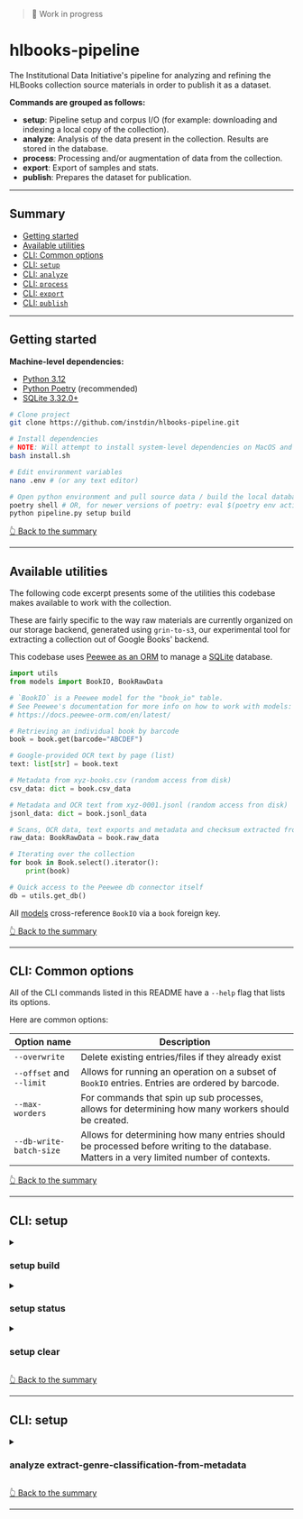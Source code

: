 > 🚧 Work in progress 

# hlbooks-pipeline
The Institutional Data Initiative's pipeline for analyzing and refining the HLBooks collection source materials in order to publish it as a dataset.  

**Commands are grouped as follows:**
- **setup**: Pipeline setup and corpus I/O (for example: downloading and indexing a local copy of  the collection).
- **analyze**: Analysis of the data present in the collection. Results are stored in the database.
- **process**: Processing and/or augmentation of data from the collection.
- **export**: Export of samples and stats. 
- **publish**: Prepares the dataset for publication. 

---

## Summary 
- [Getting started](#getting-started)
- [Available utilities](#available-utilities)
- [CLI: Common options](#cli-common-options)
- [CLI: `setup`](#cli-setup)
- [CLI: `analyze`](#cli-analyze)
- [CLI: `process`](#cli-process)
- [CLI: `export`](#cli-export)
- [CLI: `publish`](#cli-publish)

---

## Getting started 

**Machine-level dependencies:**
- [Python 3.12](https://python.org)
- [Python Poetry](https://python-poetry.org/) (recommended)
- [SQLite 3.32.0+](https://www.sqlite.org/)

```bash
# Clone project
git clone https://github.com/instdin/hlbooks-pipeline.git

# Install dependencies
# NOTE: Will attempt to install system-level dependencies on MacOS and Debian-based systems.
bash install.sh

# Edit environment variables
nano .env # (or any text editor)

# Open python environment and pull source data / build the local database
poetry shell # OR, for newer versions of poetry: eval $(poetry env activate)
python pipeline.py setup build
```

[👆 Back to the summary](#summary)

---

## Available utilities

The following code excerpt presents some of the utilities this codebase makes available to work with the collection. 

These are fairly specific to the way raw materials are currently organized on our storage backend, generated using `grin-to-s3`, our experimental tool for extracting a collection out of Google Books' backend. 

This codebase uses [Peewee as an ORM](https://docs.peewee-orm.com/en/latest/) to manage a [SQLite](https://www.sqlite.org/) database.

```python
import utils
from models import BookIO, BookRawData

# `BookIO` is a Peewee model for the "book_io" table.
# See Peewee's documentation for more info on how to work with models:
# https://docs.peewee-orm.com/en/latest/

# Retrieving an individual book by barcode
book = book.get(barcode="ABCDEF")

# Google-provided OCR text by page (list)
text: list[str] = book.text

# Metadata from xyz-books.csv (random access from disk)
csv_data: dict = book.csv_data

# Metadata and OCR text from xyz-0001.jsonl (random access fron disk)
jsonl_data: dict = book.jsonl_data

# Scans, OCR data, text exports and metadata and checksum extracted from barcode.tar.gz (pulled on the fly and cached)
raw_data: BookRawData = book.raw_data

# Iterating over the collection
for book in Book.select().iterator():
    print(book)

# Quick access to the Peewee db connector itself
db = utils.get_db()
```

All [models](/models/) cross-reference `BookIO` via a `book` foreign key.

[👆 Back to the summary](#summary)

---

## CLI: Common options

All of the CLI commands listed in this README have a `--help` flag that lists its options.

Here are common options:

| Option name | Description |
| --- | --- |
| `--overwrite` | Delete existing entries/files if they already exist |
| `--offset` and `--limit` | Allows for running an operation on a subset of `BookIO` entries. Entries are ordered by barcode. |
| `--max-worders` | For commands that spin up sub processes, allows for determining how many workers should be created. |
| `--db-write-batch-size` | Allows for determining how many entries should be processed before writing to the database. Matters in a very limited number of contexts. |


[👆 Back to the summary](#summary)

---

## CLI: setup 

<details>
<summary><h3>setup build</h3></summary>

> ⚠️ This command must be run at least once.

Initializes the pipeline: 
- Creates the local database and its tables
- Downloads source files from the output of `grin-to-s3`, hosted on S3 or R2
- Indexes records within individual CSV and JSONL files so `BookIO` can perform fast random access on any barcode.

```bash
python pipeline.py setup build
python pipeline.py setup build --tables-only # Allows for only creating tables without populating them
```
</details>

<details>
<summary><h3>setup status</h3></summary>

Reports on the pipeline's status (database and cache size, etc ...)

```bash
python pipeline.py setup status
```

</details>

<details>
<summary><h3>setup clear</h3></summary>

Clears local data. Asks for confirmation before deleting each top-level folder/item.

```bash
python pipeline.py setup clear
```

</details>

[👆 Back to the summary](#summary)

---

## CLI: setup 

<details>
<summary><h3>analyze extract-genre-classification-from-metadata</h3></summary>

Reads and stores "genre/form" classification data available for each book in the collection's metadata.

Notes:
- Extracted from `gxml Index Term-Genre/Form` (via `book.csv_data`)
- Skips entries that were already analyzed, unless instructed otherwise.

```bash
python pipeline.py analyze extract-genre-classification-from-metadata
```

</details>

[👆 Back to the summary](#summary)

---